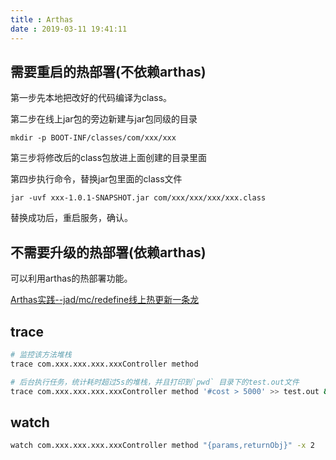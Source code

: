 ```yaml
---
title : Arthas
date : 2019-03-11 19:41:11
---
```


## 需要重启的热部署(不依赖arthas)

第一步先本地把改好的代码编译为class。

第二步在线上jar包的旁边新建与jar包同级的目录

```shell
mkdir -p BOOT-INF/classes/com/xxx/xxx
```

第三步将修改后的class包放进上面创建的目录里面

第四步执行命令，替换jar包里面的class文件

```shell
jar -uvf xxx-1.0.1-SNAPSHOT.jar com/xxx/xxx/xxx/xxx.class
```

替换成功后，重启服务，确认。

## 不需要升级的热部署(依赖arthas)

可以利用arthas的热部署功能。

[Arthas实践--jad/mc/redefine线上热更新一条龙](https://github.com/alibaba/arthas/issues/537)

## trace

```sh
# 监控该方法堆栈
trace com.xxx.xxx.xxx.xxxController method

# 后台执行任务，统计耗时超过5s的堆栈，并且打印到`pwd` 目录下的test.out文件
trace com.xxx.xxx.xxx.xxxController method '#cost > 5000' >> test.out &
```

## watch

```sh
watch com.xxx.xxx.xxx.xxxController method "{params,returnObj}" -x 2
```


